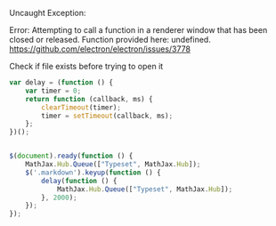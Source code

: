 Uncaught Exception:

Error: Attempting to call a function in a renderer window that has been closed or released. Function provided here: undefined.
https://github.com/electron/electron/issues/3778

Check if file exists before trying to open it

~~~js
var delay = (function () {
    var timer = 0;
    return function (callback, ms) {
        clearTimeout(timer);
        timer = setTimeout(callback, ms);
    };
})();


$(document).ready(function () {
    MathJax.Hub.Queue(["Typeset", MathJax.Hub]);
    $('.markdown').keyup(function () {
        delay(function () {
            MathJax.Hub.Queue(["Typeset", MathJax.Hub]);
        }, 2000);
    });
});
~~~

